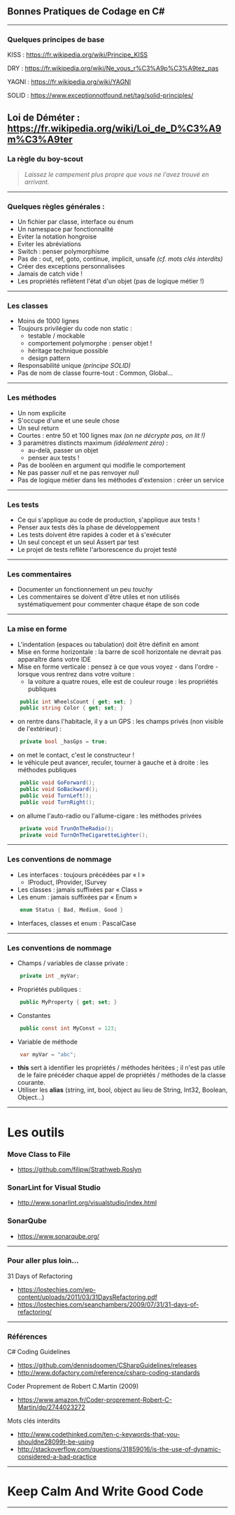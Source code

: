 ## Bonnes Pratiques de Codage en C#
---
### Quelques principes de base

KISS : https://fr.wikipedia.org/wiki/Principe_KISS

DRY : https://fr.wikipedia.org/wiki/Ne_vous_r%C3%A9p%C3%A9tez_pas

YAGNI : https://fr.wikipedia.org/wiki/YAGNI

SOLID : https://www.exceptionnotfound.net/tag/solid-principles/

Loi de Déméter : https://fr.wikipedia.org/wiki/Loi_de_D%C3%A9m%C3%A9ter
---
### La règle du boy-scout

> *Laissez le campement plus propre que vous ne l'avez trouvé en arrivant.*
---
### Quelques règles générales :

- Un fichier par classe, interface ou énum
- Un namespace par fonctionnalité
- Eviter la notation hongroise
- Eviter les abréviations 
- Switch : penser polymorphisme
- Pas de : out, ref, goto, continue, implicit, unsafe *(cf. mots clés interdits)*
- Créer des exceptions personnalisées
- Jamais de catch vide !
- Les propriétés reflètent l'état d'un objet (pas de logique métier !)
---
### Les classes
- Moins de 1000 lignes
- Toujours privilégier du code non static : 
  - testable / mockable
  - comportement polymorphe : penser objet !
  - héritage technique possible
  - design pattern
- Responsabilité unique *(principe SOLID)*
- Pas de nom de classe fourre-tout : Common, Global...
---
### Les méthodes
- Un nom explicite
- S'occupe d'une et une seule chose
- Un seul return
- Courtes : entre 50 et 100 lignes max *(on ne décrypte pas, on lit !)*
- 3 paramètres distincts maximum *(idéalement zéro)* : 
  - au-delà, passer un objet
  - penser aux tests !
- Pas de booléen en argument qui modifie le comportement
- Ne pas passer *null* et ne pas renvoyer *null*
- Pas de logique métier dans les méthodes d'extension : créer un service
--- 
### Les tests
- Ce qui s'applique au code de production, s'applique aux tests !
- Penser aux tests dès la phase de développement
- Les tests doivent être rapides à coder et à s'exécuter
- Un seul concept et un seul Assert par test
- Le projet de tests reflète l'arborescence du projet testé
---
### Les commentaires
- Documenter un fonctionnement un peu *touchy*
- Les commentaires se doivent d'être utiles et non utilisés systématiquement pour commenter chaque étape de son code
---
### La mise en forme
- L'indentation (espaces ou tabulation) doit être définit en amont
- Mise en forme horizontale : la barre de scoll horizontale ne devrait pas apparaître dans votre IDE
- Mise en forme verticale : pensez à ce que vous voyez - dans l'ordre - lorsque vous rentrez dans votre voiture :
  - la voiture a quatre roues, elle est de couleur rouge : les propriétés publiques
```csharp
    public int WheelsCount { get; set; }
    public string Color { get; set; }
```
  - on rentre dans l'habitacle, il y a un GPS : les champs privés (non visible de l'extérieur) :
```csharp  
    private bool _hasGps = true;
```
  - on met le contact, c'est le constructeur !
  - le véhicule peut avancer, reculer, tourner à gauche et à droite : les méthodes publiques
```csharp  
    public void GoForward();
    public void GoBackward();
    public void TurnLeft();
    public void TurnRight();
```
  - on allume l'auto-radio ou l'allume-cigare : les méthodes privées
```csharp
    private void TrunOnTheRadio();
    private void TurnOnTheCigaretteLighter();
```
---
### Les conventions de nommage
- Les interfaces : toujours précédées par « I »
  - IProduct, IProvider, ISurvey
- Les classes : jamais suffixées par « Class » 
- Les enum : jamais suffixées par « Enum »
```csharp
    enum Status { Bad, Medium, Good }
```
- Interfaces, classes et enum : PascalCase
---
### Les conventions de nommage
- Champs / variables de classe private :
```csharp
    private int _myVar;
```
- Propriétés publiques : 
```csharp
    public MyProperty { get; set; }
```
- Constantes
```csharp
    public const int MyConst = 123;
```
- Variable de méthode
```csharp
    var myVar = "abc";
```
- **this** sert à identifier les propriétés / méthodes héritées ; il n'est pas utile de le faire précéder chaque appel de propriétés / méthodes de la classe courante.
- Utiliser les **alias** (string, int, bool, object au lieu de String, Int32, Boolean, Object…)
---
# Les outils
### Move Class to File
  - https://github.com/filipw/Strathweb.Roslyn
### SonarLint for Visual Studio
  - http://www.sonarlint.org/visualstudio/index.html
### SonarQube
  - https://www.sonarqube.org/
---
### Pour aller plus loin…
31 Days of Refactoring
  - https://lostechies.com/wp-content/uploads/2011/03/31DaysRefactoring.pdf
  - https://lostechies.com/seanchambers/2009/07/31/31-days-of-refactoring/
---
### Références
C# Coding Guidelines
  - https://github.com/dennisdoomen/CSharpGuidelines/releases
  - http://www.dofactory.com/reference/csharp-coding-standards

Coder Proprement de Robert C.Martin (2009)
  - https://www.amazon.fr/Coder-proprement-Robert-C-Martin/dp/2744023272

Mots clés interdits
  - http://www.codethinked.com/ten-c-keywords-that-you-shouldne28099t-be-using
  - http://stackoverflow.com/questions/31859016/is-the-use-of-dynamic-considered-a-bad-practice
---
# Keep Calm And Write Good Code
---
